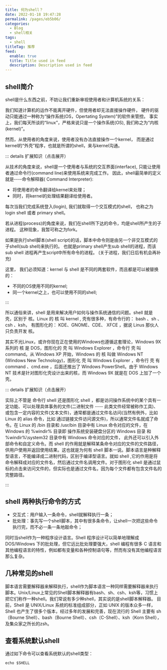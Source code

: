 ```yaml
---
title: 何为shell？
date: 2022-01-18 19:47:28
permalink: /pages/eb5b06/
categories:
  - Blog
  - shell相关
tags:
  - shell
titleTag: 推荐 
feed:
  enable: true
  title: Title used in feed
  description: Description used in feed
---
```


## shell简介


shell是什么东西之前，不妨让我们重新审视使用者和计算机系统的关系：


我们知道计算机的运作不能离开硬件，但使用者却无法直接操作硬件， 硬件的驱动只能通过一种称为“操作系统(OS，Opertating System)”的软件来管控。 事实上，我们每天所谈的“linux”，严格来说只是一个操作系统(OS), 我们称之为“内核(kernel)”。

然而，从使用者的角度来说，使用者没有办法直接操作一个kernel， 而是通过kernel的“外壳”程序，也就是所谓的shell，来与kernel沟通。 

  
::: details 扩展知识（点击展开）

从技术的角度来说，shell是一个使用者与系统的交互界面(interface), 只能让使用者通过命令行(command line)来使用系统来完成工作。 因此，shell最简单的定义就是----命令解释器( Command Interpreter):

- 将使用者的命令翻译给kernel来处理；
- 同时，将kernel的处理结果翻译给使用者。
  

每次当我们完成系统登入(login), 我们就取得一个交互模式的shell， 也称之为login shell 或者 primary shell。

若从进程(process)的角度来说，我们在shell所下达的命令，均是shell所产生的子进程。 这种现象，我暂可称之为fork。

如果是执行shell脚本(shell script)的话，脚本中命令则是由另一个非交互模式的 子shell(sub shell)来执行的。 也就是primary shell产生sub shell的进程，而该sub shell 进程再产生script中所有命令的进程。 (关于进程，我们日后有机会再补充)

这里， 我们必须知道：kernel 与 shell 是不同的两套软件，而且都是可以被替换的：

- 不同的OS使用不同的kernel;
- 同一个kernel之上，也可以使用不同的shell;

:::

所以通俗来讲，shell 是用来解决用户如何与操作系统通信的问题。shell 就是 壳，区别于 核。Linux 的 核 叫 kernel , 壳有很多种，有命令行的： bash 、sh 、csh 、ksh， 有图形化的： KDE、GNOME、CDE、 XFCE ，据说 Linus 那伙人只负责开发 核。

其实不光Linux，或许你现在正在使用的Windows也遵循这套理论，Windows 9X 系列的 核 是 DOS，图形化的 壳 叫 Windows Explorer ，命令行 壳 叫 command。从 Windows XP 开始，Windows 的 核 叫做 Windows NT (Windows New Technology)，图形化 壳 叫 Windows Explorer ，命令行 壳 有 command 、cmd.exe ，后面还推出了 Windows PowerShell。由于 Windows NT 技术是针对图形化壳设计出来的核，而 Windows 9X 就是在 DOS 上加了一个 壳。

::: details 扩展知识（点击展开）

实际上不管是 命令行 shell 还是图形化 shell ，都是访问操作系统中的某个具有一定功能、可以处理具体事务的文件(二进制文件 ---- 此类文件经常被称作工具)、或包含一定内容的文件(文本文件)，通常都是通过文件名访问(当然有例外，比如 Linux 的 alias 命令，比如 通过链接文件访问源文件)，所以通常文件名就成了命令。在 Linux 的 /bin 目录和 /usr/bin 目录中有 Linux 命令对应的文件，在 Windows 的 %windir% 目录即 操作系统安装硬盘分区的 Windows 目录 和 %windir%\system32 目录中有 Windows 命令对应的文件， 此外还可以引入外部命令和自定义命令。而 shell 的作用就是解释某条命令对应的文件的文件路径，供用户使用并返回使用结果。这也就是为何有 shell 脚本一说。脚本语言是种解释型语言，不能编译成二进制代码，区别于编译型语言。就如 shell ,它的作用是将命令解释成对应的文件名，然后通过文件名调用文件。对于图形化 shell 是通过鼠标的点击来访问文件的，但实际也是通过文件名，因为每个文件都有包含文件名的完整路径。

:::


## shell 两种执行命令的方式

- 交互式：用户输入一条命令，shell就解释执行一条；
- 批处理：事先写一个shell脚本，其中有很多条命令，让shell一次把这些命令执行完，而不必一条一条地敲命令；

同时当shell作为一种程序设计语言。Shell 程序设计可以简单地理解成 DOS/Windows 下的批处理，但它远比批处理要强大，shell 编程有很多 C 语言和其他编程语言的特性，例如都有变量和各种控制语句等，然而有没有其他编程语言那么复杂。

## 几种常见的shell

脚本语言需要解释器来解释执行，shell作为脚本语言一种同样需要解释器来执行脚本。Unix/Linux上常见的Shell脚本解释器有bash、sh、csh、ksh等，习惯上把它们称作一种shell。我们常说有多少种shell，其实说的是shell脚本解释器。
目前，Shell 是 UNIX/Linux 系统的标准组成部分，正如 UNIX 的版本众多一样，Shell 也产生了很多个版本，经过多年的发展和完善，现在流行的 Shell 主要有 sh（Bourne Shell）、bash（Bourne Shell）、csh（C-Shell）、ksh（Korn Shell），及集众家之所长的zsh。


## 查看系统默认shell

通过如下命令可以查看系统默认的shell类型：

``` shell 
echo $SHELL
```

